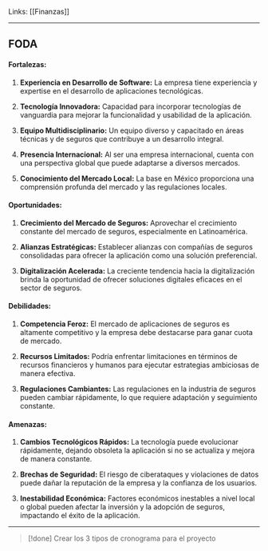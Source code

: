 Links: [[Finanzas]]
___

## FODA
#### **Fortalezas:**
1. **Experiencia en Desarrollo de Software:** La empresa tiene experiencia y expertise en el desarrollo de aplicaciones tecnológicas.

2. **Tecnología Innovadora:** Capacidad para incorporar tecnologías de vanguardia para mejorar la funcionalidad y usabilidad de la aplicación.

3. **Equipo Multidisciplinario:** Un equipo diverso y capacitado en áreas técnicas y de seguros que contribuye a un desarrollo integral.

4. **Presencia Internacional:** Al ser una empresa internacional, cuenta con una perspectiva global que puede adaptarse a diversos mercados.

5. **Conocimiento del Mercado Local:** La base en México proporciona una comprensión profunda del mercado y las regulaciones locales.

#### **Oportunidades:**
1. **Crecimiento del Mercado de Seguros:** Aprovechar el crecimiento constante del mercado de seguros, especialmente en Latinoamérica.

2. **Alianzas Estratégicas:** Establecer alianzas con compañías de seguros consolidadas para ofrecer la aplicación como una solución preferencial.

3. **Digitalización Acelerada:** La creciente tendencia hacia la digitalización brinda la oportunidad de ofrecer soluciones digitales eficaces en el sector de seguros.

#### **Debilidades:**
1. **Competencia Feroz:** El mercado de aplicaciones de seguros es altamente competitivo y la empresa debe destacarse para ganar cuota de mercado.

2. **Recursos Limitados:** Podría enfrentar limitaciones en términos de recursos financieros y humanos para ejecutar estrategias ambiciosas de manera efectiva.

3. **Regulaciones Cambiantes:** Las regulaciones en la industria de seguros pueden cambiar rápidamente, lo que requiere adaptación y seguimiento constante.

#### **Amenazas:**
1. **Cambios Tecnológicos Rápidos:** La tecnología puede evolucionar rápidamente, dejando obsoleta la aplicación si no se actualiza y mejora de manera constante.

2. **Brechas de Seguridad:** El riesgo de ciberataques y violaciones de datos puede dañar la reputación de la empresa y la confianza de los usuarios.

3. **Inestabilidad Económica:** Factores económicos inestables a nivel local o global pueden afectar la inversión y la adopción de seguros, impactando el éxito de la aplicación.

___
>[!done] Crear los 3 tipos de cronograma para el proyecto